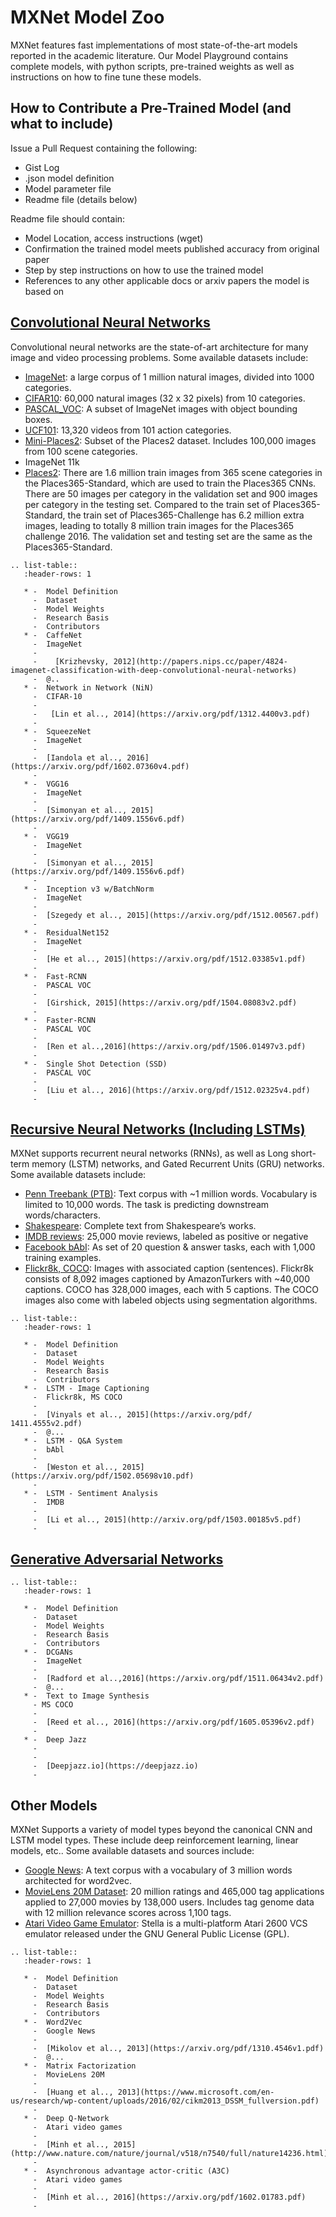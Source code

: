 # MXNet Model Zoo

MXNet features fast implementations of most state-of-the-art models reported in the academic literature. Our Model Playground contains complete models, with python scripts, pre-trained weights as well as instructions on how to fine tune these models.  

## How to Contribute a Pre-Trained Model (and what to include)

Issue a Pull Request containing the following: 
* Gist Log
* .json model definition
* Model parameter file
* Readme file (details below)
 
Readme file should contain:
* Model Location, access instructions (wget)
* Confirmation the trained model meets published accuracy from original paper 
* Step by step instructions on how to use the trained model
* References to any other applicable docs or arxiv papers the model is based on

## [Convolutional Neural Networks](https://papers.nips.cc/paper/4824-imagenet-classification-with-deep-convolutional-neural-networks.pdf)

Convolutional neural networks are the state-of-art architecture for many image and video processing problems. Some available datasets include:

* [ImageNet](http://image-net.org/): a large corpus of 1 million natural images, divided into 1000 categories.
* [CIFAR10](https://www.cs.toronto.edu/~kriz/cifar.html): 60,000 natural images (32 x 32 pixels) from 10 categories.
* [PASCAL_VOC](http://host.robots.ox.ac.uk/pascal/VOC/): A subset of ImageNet images with object bounding boxes.
* [UCF101](http://crcv.ucf.edu/data/UCF101.php): 13,320 videos from 101 action categories.
* [Mini-Places2](http://6.869.csail.mit.edu/fa15/project.html): Subset of the Places2 dataset. Includes 100,000 images from 100 scene categories.
* ImageNet 11k
* [Places2](http://places2.csail.mit.edu/download.html): There are 1.6 million train images from 365 scene categories in the Places365-Standard, which are used to train the Places365 CNNs. There are 50 images per category in the validation set and 900 images per category in the testing set. Compared to the train set of Places365-Standard, the train set of Places365-Challenge has 6.2 million extra images, leading to totally 8 million train images for the Places365 challenge 2016. The validation set and testing set are the same as the Places365-Standard.



```eval_rst
.. list-table::
   :header-rows: 1

   * -  Model Definition 
     -  Dataset 
     -  Model Weights 
     -  Research Basis 
     -  Contributors 
   * -  CaffeNet 
     -  ImageNet 
     -  
     -    [Krizhevsky, 2012](http://papers.nips.cc/paper/4824-imagenet-classification-with-deep-convolutional-neural-networks) 
     -  @.. 
   * -  Network in Network (NiN) 
     -  CIFAR-10 
     -  
     -   [Lin et al.., 2014](https://arxiv.org/pdf/1312.4400v3.pdf) 
     -  
   * -  SqueezeNet 
     -  ImageNet 
     -  
     -  [Iandola et al.., 2016](https://arxiv.org/pdf/1602.07360v4.pdf) 
     -  
   * -  VGG16 
     -  ImageNet 
     -  
     -  [Simonyan et al.., 2015](https://arxiv.org/pdf/1409.1556v6.pdf) 
     -  
   * -  VGG19 
     -  ImageNet 
     -  
     -  [Simonyan et al.., 2015](https://arxiv.org/pdf/1409.1556v6.pdf) 
     -  
   * -  Inception v3 w/BatchNorm 
     -  ImageNet 
     -  
     -  [Szegedy et al.., 2015](https://arxiv.org/pdf/1512.00567.pdf) 
     -  
   * -  ResidualNet152 
     -  ImageNet 
     -  
     -  [He et al.., 2015](https://arxiv.org/pdf/1512.03385v1.pdf) 
     -  
   * -  Fast-RCNN 
     -  PASCAL VOC 
     -  
     -  [Girshick, 2015](https://arxiv.org/pdf/1504.08083v2.pdf) 
     -  
   * -  Faster-RCNN 
     -  PASCAL VOC 
     -   
     -  [Ren et al..,2016](https://arxiv.org/pdf/1506.01497v3.pdf) 
     -  
   * -  Single Shot Detection (SSD) 
     -  PASCAL VOC 
     -  
     -  [Liu et al.., 2016](https://arxiv.org/pdf/1512.02325v4.pdf) 
     -  
```


## [Recursive Neural Networks (Including LSTMs)](http://deeplearning.cs.cmu.edu/pdfs/Hochreiter97_lstm.pdf)

MXNet supports recurrent neural networks (RNNs), as well as Long short-term memory (LSTM) networks, and Gated Recurrent Units (GRU) networks. Some available datasets include:


* [Penn Treebank (PTB)](https://www.cis.upenn.edu/~treebank/): Text corpus with ~1 million words. Vocabulary is limited to 10,000 words. The task is predicting downstream words/characters.
* [Shakespeare](http://cs.stanford.edu/people/karpathy/char-rnn/): Complete text from Shakespeare’s works.
* [IMDB reviews](https://s3.amazonaws.com/text-datasets): 25,000 movie reviews, labeled as positive or negative
* [Facebook bAbI](https://research.facebook.com/researchers/1543934539189348): As set of 20 question & answer tasks, each with 1,000 training examples.
* [Flickr8k, COCO](http://mscoco.org/): Images with associated caption (sentences). Flickr8k consists of 8,092 images captioned by AmazonTurkers with ~40,000 captions. COCO has 328,000 images, each with 5 captions. The COCO images also come with labeled objects using segmentation algorithms.


```eval_rst
.. list-table::
   :header-rows: 1

   * -  Model Definition 
     -  Dataset 
     -  Model Weights 
     -  Research Basis 
     -  Contributors 
   * -  LSTM - Image Captioning 
     -  Flickr8k, MS COCO 
     -  
     -  [Vinyals et al.., 2015](https://arxiv.org/pdf/ 1411.4555v2.pdf) 
     -  @... 
   * -  LSTM - Q&A System
     -  bAbl 
     -  
     -  [Weston et al.., 2015](https://arxiv.org/pdf/1502.05698v10.pdf) 
     -  
   * -  LSTM - Sentiment Analysis
     -  IMDB 
     -  
     -  [Li et al.., 2015](http://arxiv.org/pdf/1503.00185v5.pdf) 
     -  
```


## [Generative Adversarial Networks](http://papers.nips.cc/paper/5423-generative-adversarial-nets.pdf) 
```eval_rst
.. list-table::
   :header-rows: 1

   * -  Model Definition 
     -  Dataset 
     -  Model Weights 
     -  Research Basis 
     -  Contributors 
   * -  DCGANs 
     -  ImageNet 
     -  
     -  [Radford et al..,2016](https://arxiv.org/pdf/1511.06434v2.pdf) 
     -  @... 
   * -  Text to Image Synthesis 
     - MS COCO
     -  
     -  [Reed et al.., 2016](https://arxiv.org/pdf/1605.05396v2.pdf) 
     -  
   * -  Deep Jazz	
     -  
     -  
     -  [Deepjazz.io](https://deepjazz.io) 
     -  
```



## Other Models

MXNet Supports a variety of model types beyond the canonical CNN and LSTM model types. These include deep reinforcement learning, linear models, etc.. Some available datasets and sources include:

* [Google News](https://drive.google.com/file/d/0B7XkCwpI5KDYNlNUTTlSS21pQmM/edit): A text corpus with a vocabulary of 3 million words architected for word2vec.
* [MovieLens 20M Dataset](http://grouplens.org/datasets/movielens/): 20 million ratings and 465,000 tag applications applied to 27,000 movies by 138,000 users. Includes tag genome data with 12 million relevance scores across 1,100 tags.
* [Atari Video Game Emulator](http://stella.sourceforge.net/): Stella is a multi-platform Atari 2600 VCS emulator released under the GNU General Public License (GPL).

 
```eval_rst
.. list-table::
   :header-rows: 1

   * -  Model Definition 
     -  Dataset 
     -  Model Weights 
     -  Research Basis 
     -  Contributors 
   * -  Word2Vec 
     -  Google News 
     -  
     -  [Mikolov et al.., 2013](https://arxiv.org/pdf/1310.4546v1.pdf) 
     -  @... 
   * -  Matrix Factorization 
     -  MovieLens 20M 
     -  
     -  [Huang et al.., 2013](https://www.microsoft.com/en-us/research/wp-content/uploads/2016/02/cikm2013_DSSM_fullversion.pdf) 
     -  
   * -  Deep Q-Network 
     -  Atari video games 
     -  
     -  [Minh et al.., 2015](http://www.nature.com/nature/journal/v518/n7540/full/nature14236.html) 
     -  
   * -  Asynchronous advantage actor-critic (A3C) 
     -  Atari video games 
     -  
     -  [Minh et al.., 2016](https://arxiv.org/pdf/1602.01783.pdf) 
     -  
```






